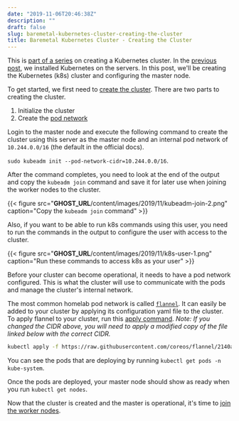 ```yaml
---
date: "2019-11-06T20:46:38Z"
description: ""
draft: false
slug: baremetal-kubernetes-cluster-creating-the-cluster
title: Baremetal Kubernetes Cluster - Creating the Cluster
---
```



This is [part of a series](__GHOST_URL__/baremetal-kubernetes-cluster-start-to-finish/) on creating a Kubernetes cluster. In the [previous post](__GHOST_URL__/baremetal-kubernetes-cluster-installing-kubernetes/), we installed Kubernetes on the servers. In this post, we'll be creating the Kubernetes (k8s) cluster and configuring the master node.

To get started, we first need to [create the cluster](https://kubernetes.io/docs/setup/production-environment/tools/kubeadm/create-cluster-kubeadm/). There are two parts to creating the cluster.

1. Initialize the cluster
2. Create the [pod network](https://kubernetes.io/docs/setup/production-environment/tools/kubeadm/create-cluster-kubeadm/#pod-network)

Login to the master node and execute the following command to create the cluster using this server as the master node and an internal pod network of `10.244.0.0/16` (the default in the official docs).

`sudo kubeadm init --pod-network-cidr=10.244.0.0/16`.

After the command completes, you need to look at the end of the output and copy the `kubeadm join` command and save it for later use when joining the worker nodes to the cluster.

{{< figure src="__GHOST_URL__/content/images/2019/11/kubeadm-join-2.png" caption="Copy the <code>kubeadm join</code> command" >}}

Also, if you want to be able to run k8s commands using this user, you need to run the commands in the output to configure the user with access to the cluster.

{{< figure src="__GHOST_URL__/content/images/2019/11/k8s-user-1.png" caption="Run these commands to access k8s as your user" >}}

Before your cluster can become operational, it needs to have a pod network configured. This is what the cluster will use to communicate with the pods and manage the cluster's internal network.

The most common homelab pod network is called [`flannel`](https://coreos.com/flannel/docs/latest/kubernetes.html). It can easily be added to your cluster by applying its configuration yaml file to the cluster. To apply flannel to your cluster, run this [apply command](https://kubernetes.io/docs/reference/generated/kubectl/kubectl-commands). _Note: If you changed the CIDR above, you will need to apply a modified copy of the file linked below with the correct CIDR._

```bash
kubectl apply -f https://raw.githubusercontent.com/coreos/flannel/2140ac876ef134e0ed5af15c65e414cf26827915/Documentation/kube-flannel.yml
```

You can see the pods that are deploying by running `kubectl get pods -n kube-system`.

Once the pods are deployed, your master node should show as ready when you run `kubectl get nodes`.

Now that the cluster is created and the master is operational, it's time to [join the worker nodes](__GHOST_URL__/kubernetes-start-to-finish-joining-worker-nodes/).


